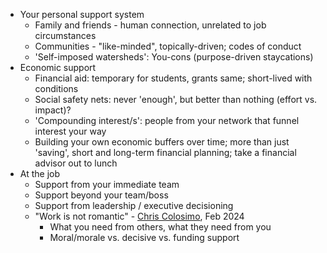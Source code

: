 
* Your personal support system
	* Family and friends - human connection, unrelated to job circumstances
	* Communities - "like-minded", topically-driven; codes of conduct
	* 'Self-imposed watersheds': You-cons (purpose-driven staycations)
* Economic support
	* Financial aid: temporary for students, grants same; short-lived with conditions
	* Social safety nets: never 'enough', but better than nothing (effort vs. impact)?
	* 'Compounding interest/s': people from your network that funnel interest your way
	* Building your own economic buffers over time; more than just 'saving', short and long-term financial planning; take a financial advisor out to lunch
* At the job
	* Support from your immediate team
	* Support beyond your team/boss
	* Support from leadership / executive decisioning
	* "Work is not romantic" - [Chris Colosimo](https://www.linkedin.com/in/ccolosimo), Feb 2024
		* What you need from others, what they need from you
		* Moral/morale vs. decisive vs. funding support